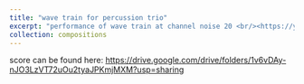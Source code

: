 ```yaml
---
title: "wave train for percussion trio"
excerpt: "performance of wave train at channel noise 20 <br/><https://youtu.be/paDdUWDDEVk>"
collection: compositions
---
```


score can be found here: <https://drive.google.com/drive/folders/1v6vDAy-nJO3LzVT72uOu2tyaJPKmjMXM?usp=sharing>
